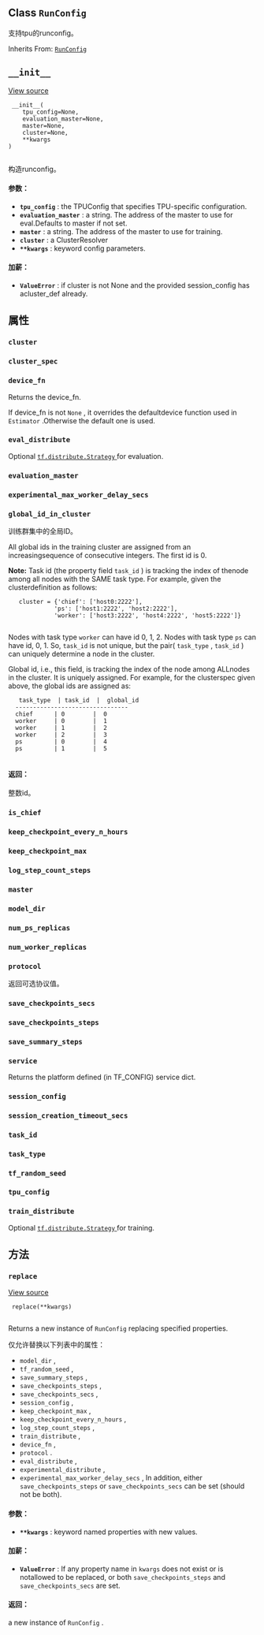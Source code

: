 

## Class  `RunConfig` 
支持tpu的runconfig。

Inherits From: [ `RunConfig` ](https://tensorflow.google.cn/api_docs/python/tf/estimator/RunConfig)

##  `__init__` 
[View source](https://github.com/tensorflow/estimator/tree/master/tensorflow_estimator/python/estimator/tpu/tpu_config.py)

```
 __init__(
    tpu_config=None,
    evaluation_master=None,
    master=None,
    cluster=None,
    **kwargs
)
 
```

构造runconfig。

#### 参数：
- **`tpu_config`** : the TPUConfig that specifies TPU-specific configuration.
- **`evaluation_master`** : a string. The address of the master to use for eval.Defaults to master if not set.
- **`master`** : a string. The address of the master to use for training.
- **`cluster`** : a ClusterResolver
- **`**kwargs`** : keyword config parameters.


#### 加薪：
- **`ValueError`** : if cluster is not None and the provided session_config has acluster_def already.


## 属性


###  `cluster` 


###  `cluster_spec` 


###  `device_fn` 
Returns the device_fn.

If device_fn is not  `None` , it overrides the defaultdevice function used in  `Estimator` .Otherwise the default one is used.

###  `eval_distribute` 
Optional [ `tf.distribute.Strategy` ](https://tensorflow.google.cn/api_docs/python/tf/distribute/Strategy) for evaluation.

###  `evaluation_master` 


###  `experimental_max_worker_delay_secs` 


###  `global_id_in_cluster` 
训练群集中的全局ID。

All global ids in the training cluster are assigned from an increasingsequence of consecutive integers. The first id is 0.


**Note:**  Task id (the property field  `task_id` ) is tracking the index of thenode among all nodes with the SAME task type. For example, given the clusterdefinition as follows:


```
   cluster = {'chief': ['host0:2222'],
             'ps': ['host1:2222', 'host2:2222'],
             'worker': ['host3:2222', 'host4:2222', 'host5:2222']}
 
```

Nodes with task type  `worker`  can have id 0, 1, 2.  Nodes with task type `ps`  can have id, 0, 1. So,  `task_id`  is not unique, but the pair( `task_type` ,  `task_id` ) can uniquely determine a node in the cluster.

Global id, i.e., this field, is tracking the index of the node among ALLnodes in the cluster. It is uniquely assigned.  For example, for the clusterspec given above, the global ids are assigned as:

```
   task_type  | task_id  |  global_id
  --------------------------------
  chief      | 0        |  0
  worker     | 0        |  1
  worker     | 1        |  2
  worker     | 2        |  3
  ps         | 0        |  4
  ps         | 1        |  5
 
```

#### 返回：
整数id。

###  `is_chief` 


###  `keep_checkpoint_every_n_hours` 


###  `keep_checkpoint_max` 


###  `log_step_count_steps` 


###  `master` 


###  `model_dir` 


###  `num_ps_replicas` 


###  `num_worker_replicas` 


###  `protocol` 
返回可选协议值。

###  `save_checkpoints_secs` 


###  `save_checkpoints_steps` 


###  `save_summary_steps` 


###  `service` 
Returns the platform defined (in TF_CONFIG) service dict.

###  `session_config` 


###  `session_creation_timeout_secs` 


###  `task_id` 


###  `task_type` 


###  `tf_random_seed` 


###  `tpu_config` 


###  `train_distribute` 
Optional [ `tf.distribute.Strategy` ](https://tensorflow.google.cn/api_docs/python/tf/distribute/Strategy) for training.

## 方法


###  `replace` 
[View source](https://github.com/tensorflow/estimator/tree/master/tensorflow_estimator/python/estimator/tpu/tpu_config.py)

```
 replace(**kwargs)
 
```

Returns a new instance of  `RunConfig`  replacing specified properties.

仅允许替换以下列表中的属性：

-  `model_dir` ,
-  `tf_random_seed` ,
-  `save_summary_steps` ,
-  `save_checkpoints_steps` ,
-  `save_checkpoints_secs` ,
-  `session_config` ,
-  `keep_checkpoint_max` ,
-  `keep_checkpoint_every_n_hours` ,
-  `log_step_count_steps` ,
-  `train_distribute` ,
-  `device_fn` ,
-  `protocol` .
-  `eval_distribute` ,
-  `experimental_distribute` ,
-  `experimental_max_worker_delay_secs` ,
In addition, either  `save_checkpoints_steps`  or  `save_checkpoints_secs` can be set (should not be both).

#### 参数：
- **`**kwargs`** : keyword named properties with new values.


#### 加薪：
- **`ValueError`** : If any property name in  `kwargs`  does not exist or is notallowed to be replaced, or both  `save_checkpoints_steps`  and `save_checkpoints_secs`  are set.


#### 返回：
a new instance of  `RunConfig` .

